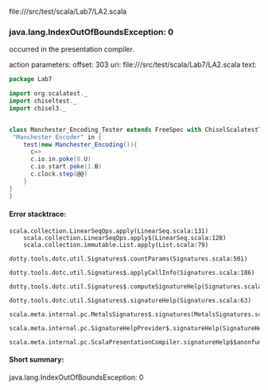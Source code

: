 file://<WORKSPACE>/src/test/scala/Lab7/LA2.scala
### java.lang.IndexOutOfBoundsException: 0

occurred in the presentation compiler.

action parameters:
offset: 303
uri: file://<WORKSPACE>/src/test/scala/Lab7/LA2.scala
text:
```scala
package Lab7

import org.scalatest._
import chiseltest._ 
import chisel3._ 


class Manchester_Encoding_Tester extends FreeSpec with ChiselScalatestTester {
 "Manchester Encoder" in {
    test(new Manchester_Encoding()){
      c=>  
      c.io.in.poke(8.U)
      c.io.start.poke(1.B)
      c.clock.step(@@)
    }
}
}
```



#### Error stacktrace:

```
scala.collection.LinearSeqOps.apply(LinearSeq.scala:131)
	scala.collection.LinearSeqOps.apply$(LinearSeq.scala:128)
	scala.collection.immutable.List.apply(List.scala:79)
	dotty.tools.dotc.util.Signatures$.countParams(Signatures.scala:501)
	dotty.tools.dotc.util.Signatures$.applyCallInfo(Signatures.scala:186)
	dotty.tools.dotc.util.Signatures$.computeSignatureHelp(Signatures.scala:94)
	dotty.tools.dotc.util.Signatures$.signatureHelp(Signatures.scala:63)
	scala.meta.internal.pc.MetalsSignatures$.signatures(MetalsSignatures.scala:17)
	scala.meta.internal.pc.SignatureHelpProvider$.signatureHelp(SignatureHelpProvider.scala:51)
	scala.meta.internal.pc.ScalaPresentationCompiler.signatureHelp$$anonfun$1(ScalaPresentationCompiler.scala:388)
```
#### Short summary: 

java.lang.IndexOutOfBoundsException: 0